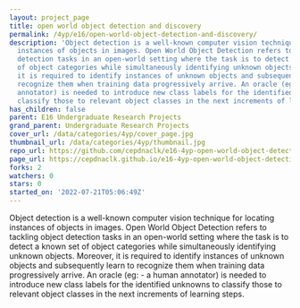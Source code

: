 ```yaml
---
layout: project_page
title: open world object detection and discovery
permalink: /4yp/e16/open-world-object-detection-and-discovery/
description: 'Object detection is a well-known computer vision technique for locating
  instances of objects in images. Open World Object Detection refers to tackling object
  detection tasks in an open-world setting where the task is to detect a known set
  of object categories while simultaneously identifying unknown objects. Moreover,
  it is required to identify instances of unknown objects and subsequently learn to
  recognize them when training data progressively arrive. An oracle (eg: - a human
  annotator) is needed to introduce new class labels for the identified unknowns to
  classify those to relevant object classes in the next increments of learning steps.'
has_children: false
parent: E16 Undergraduate Research Projects
grand_parent: Undergraduate Research Projects
cover_url: /data/categories/4yp/cover_page.jpg
thumbnail_url: /data/categories/4yp/thumbnail.jpg
repo_url: https://github.com/cepdnaclk/e16-4yp-open-world-object-detection-and-discovery
page_url: https://cepdnaclk.github.io/e16-4yp-open-world-object-detection-and-discovery
forks: 2
watchers: 0
stars: 0
started_on: '2022-07-21T05:06:49Z'
---
```


Object detection is a well-known computer vision technique for locating instances of objects in images. Open World Object Detection refers to tackling object detection tasks in an open-world setting where the task is to detect a known set of object categories while simultaneously identifying unknown objects. Moreover, it is required to identify instances of unknown objects and subsequently learn to recognize them when training data progressively arrive. An oracle (eg: - a human annotator) is needed to introduce new class labels for the identified unknowns to classify those to relevant object classes in the next increments of learning steps.
